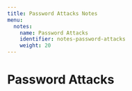 ```yaml
---
title: Password Attacks Notes
menu:
  notes:
    name: Password Attacks
    identifier: notes-password-attacks
    weight: 20
---
```

# Password Attacks